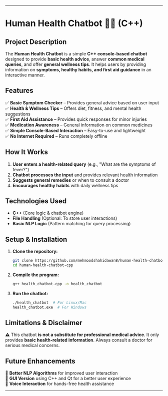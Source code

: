 

---

# **Human Health Chatbot 🤖💙 (C++)**  

## **Project Description**  
The **Human Health Chatbot** is a simple **C++ console-based chatbot** designed to provide **basic health advice**, answer **common medical queries**, and offer **general wellness tips**. It helps users by providing information on **symptoms, healthy habits, and first aid guidance** in an interactive manner.  

## **Features**  
✅ **Basic Symptom Checker** – Provides general advice based on user input  
✅ **Health & Wellness Tips** – Offers diet, fitness, and mental health suggestions  
✅ **First Aid Assistance** – Provides quick responses for minor injuries  
✅ **Medication Awareness** – General information on common medicines  
✅ **Simple Console-Based Interaction** – Easy-to-use and lightweight  
✅ **No Internet Required** – Runs completely offline  

## **How It Works**  
1. **User enters a health-related query** (e.g., "What are the symptoms of fever?")  
2. **Chatbot processes the input** and provides relevant health information  
3. **Suggests general remedies** or when to consult a doctor  
4. **Encourages healthy habits** with daily wellness tips  

## **Technologies Used**  
- **C++** (Core logic & chatbot engine)  
- **File Handling** (Optional: To store user interactions)  
- **Basic NLP Logic** (Pattern matching for query processing)  

## **Setup & Installation**  
1. **Clone the repository:**  
   ```bash
   git clone https://github.com/mehmoodshahidawan8/human-health-chatbot-cpp.git
   cd human-health-chatbot-cpp
   ```
2. **Compile the program:**  
   ```bash
   g++ health_chatbot.cpp -o health_chatbot
   ```
3. **Run the chatbot:**  
   ```bash
   ./health_chatbot  # For Linux/Mac  
   health_chatbot.exe  # For Windows  
   ```

## **Limitations & Disclaimer**  
⚠️ This chatbot **is not a substitute for professional medical advice**. It only provides **basic health-related information**. Always consult a doctor for serious medical concerns.  

## **Future Enhancements**  
🔹 **Better NLP Algorithms** for improved user interaction  
🔹 **GUI Version** using C++ and Qt for a better user experience  
🔹 **Voice Interaction** for hands-free health assistance  

---
